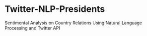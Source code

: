 # Twitter-NLP-Presidents
Sentimental Analysis on Country Relations Using Natural Language Processing and Twitter API
